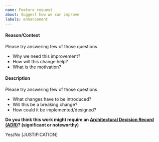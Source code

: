 ```yaml
---
name: Feature request
about: Suggest how we can improve
labels: enhancement
---
```


#### Reason/Context
Please try answering few of those questions
- Why we need this improvement?
- How will this change help?
- What is the motivation? 

#### Description
Please try answering few of those questions
- What changes have to be introduced?
- Will this be a breaking change?
- How could it be implemented/designed?

**Do you think this work might require an [Architectural Decision Record (ADR)](https://github.com/json-schema-org/community/blob/main/CONTRIBUTING.md#key-architectural-decisions)? (significant or noteworthy)**

Yes/No
[JUSTIFICATION]
